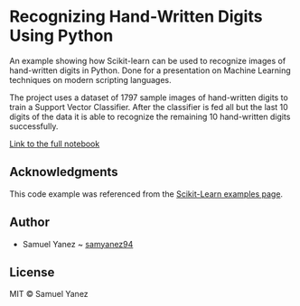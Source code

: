 # Recognizing Hand-Written Digits Using Python
An example showing how Scikit-learn can be used to recognize images of hand-written digits in Python. Done for a presentation on Machine Learning techniques on modern scripting languages.

The project uses a dataset of 1797 sample images of hand-written digits to train a Support Vector Classifier. After the classifier is fed all but the last 10 digits of the data it is able to recognize the remaining 10 hand-written digits successfully.

[Link to the full notebook](https://github.com/samyanez94/Recognizing-Hand-Written-Digits/blob/master/Machine%20Learning%20-%20Recognizing%20Hand-Written%20Digits.ipynb)

## Acknowledgments

This code example was referenced from the [Scikit-Learn examples page](http://scikit-learn.org/stable/auto_examples/classification/plot_digits_classification.html).

## Author

* Samuel Yanez ~ [samyanez94](https://github.com/samyanez94)

## License

MIT © Samuel Yanez
